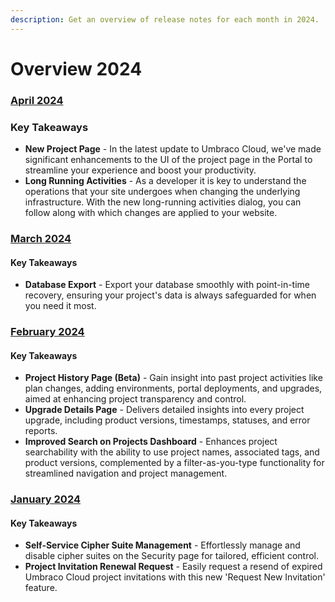 ```yaml
---
description: Get an overview of release notes for each month in 2024.
---
```


# Overview 2024

### [April 2024](2024-04-releasenotes.md)

### Key Takeaways

* **New Project Page** - In the latest update to Umbraco Cloud, we've made significant enhancements to the UI of the project page in the Portal to streamline your experience and boost your productivity.
* **Long Running Activities** - As a developer it is key to understand the operations that your site undergoes when changing the underlying infrastructure. With the new long-running activities dialog, you can follow along with which changes are applied to your website.

### [March 2024](2024-03-releasenotes.md)

#### Key Takeaways

* **Database Export** - Export your database smoothly with point-in-time recovery, ensuring your project's data is always safeguarded for when you need it most.

### [February 2024](2024-02-releasenotes.md)

#### Key Takeaways

* **Project History Page (Beta)** - Gain insight into past project activities like plan changes, adding environments, portal deployments, and upgrades, aimed at enhancing project transparency and control.
* **Upgrade Details Page** - Delivers detailed insights into every project upgrade, including product versions, timestamps, statuses, and error reports.
* **Improved Search on Projects Dashboard** - Enhances project searchability with the ability to use project names, associated tags, and product versions, complemented by a filter-as-you-type functionality for streamlined navigation and project management.

### [January 2024](2024-01-releasenotes.md)

#### Key Takeaways

* **Self-Service Cipher Suite Management** - Effortlessly manage and disable cipher suites on the Security page for tailored, efficient control.
* **Project Invitation Renewal Request** - Easily request a resend of expired Umbraco Cloud project invitations with this new 'Request New Invitation' feature.
